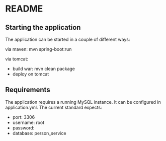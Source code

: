 # README

## Starting the application
The application can be started in a couple of different ways:

via maven: mvn spring-boot:run

via tomcat:
* build war: mvn clean package
* deploy on tomcat

## Requirements

The application requires a running MySQL instance. It can be configured in application.yml. The current standard expects:

* port: 3306
* username: root
* password: 
* database: person_service
